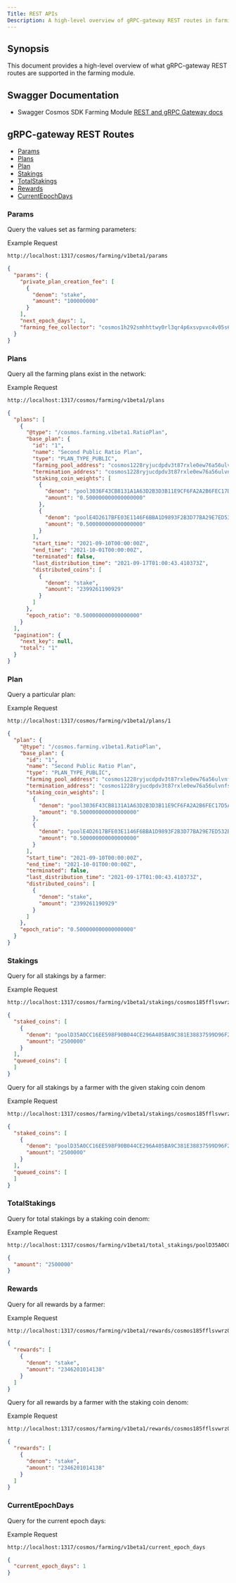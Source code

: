 ```yaml
---
Title: REST APIs
Description: A high-level overview of gRPC-gateway REST routes in farming module.
---
```


## Synopsis

This document provides a high-level overview of what gRPC-gateway REST routes are supported in the farming module.


## Swagger Documentation

- Swagger Cosmos SDK Farming Module [REST and gRPC Gateway docs](https://app.swaggerhub.com/apis-docs/gravity-devs/farming/1.0.0)

## gRPC-gateway REST Routes

- [Params](#Params)
- [Plans](#Plans)
- [Plan](#Plan)
- [Stakings](#Stakings)
- [TotalStakings](#TotalStakings)
- [Rewards](#Rewards)
- [CurrentEpochDays](#CurrentEpochDays)

### Params

Query the values set as farming parameters:

Example Request 

<!-- markdown-link-check-disable -->
```bash
http://localhost:1317/cosmos/farming/v1beta1/params
```


```json
{
  "params": {
    "private_plan_creation_fee": [
      {
        "denom": "stake",
        "amount": "100000000"
      }
    ],
    "next_epoch_days": 1,
    "farming_fee_collector": "cosmos1h292smhhttwy0rl3qr4p6xsvpvxc4v05s6rxtczwq3cs6qc462mqejwy8x"
  }
}
```

### Plans

Query all the farming plans exist in the network:


Example Request 

<!-- markdown-link-check-disable -->
```bash
http://localhost:1317/cosmos/farming/v1beta1/plans
```

```json
{
  "plans": [
    {
      "@type": "/cosmos.farming.v1beta1.RatioPlan",
      "base_plan": {
        "id": "1",
        "name": "Second Public Ratio Plan",
        "type": "PLAN_TYPE_PUBLIC",
        "farming_pool_address": "cosmos1228ryjucdpdv3t87rxle0ew76a56ulvnfst0hq0sscd3nafgjpqqkcxcky",
        "termination_address": "cosmos1228ryjucdpdv3t87rxle0ew76a56ulvnfst0hq0sscd3nafgjpqqkcxcky",
        "staking_coin_weights": [
          {
            "denom": "pool3036F43CB8131A1A63D2B3D3B11E9CF6FA2A2B6FEC17D5AD283C25C939614A8C",
            "amount": "0.500000000000000000"
          },
          {
            "denom": "poolE4D2617BFE03E1146F6BBA1D9893F2B3D77BA29E7ED532BB721A39FF1ECC1B07",
            "amount": "0.500000000000000000"
          }
        ],
        "start_time": "2021-09-10T00:00:00Z",
        "end_time": "2021-10-01T00:00:00Z",
        "terminated": false,
        "last_distribution_time": "2021-09-17T01:00:43.410373Z",
        "distributed_coins": [
          {
            "denom": "stake",
            "amount": "2399261190929"
          }
        ]
      },
      "epoch_ratio": "0.500000000000000000"
    }
  ],
  "pagination": {
    "next_key": null,
    "total": "1"
  }
}
```

### Plan

Query a particular plan:


Example Request 

<!-- markdown-link-check-disable -->
```bash
http://localhost:1317/cosmos/farming/v1beta1/plans/1
```

```json
{
  "plan": {
    "@type": "/cosmos.farming.v1beta1.RatioPlan",
    "base_plan": {
      "id": "1",
      "name": "Second Public Ratio Plan",
      "type": "PLAN_TYPE_PUBLIC",
      "farming_pool_address": "cosmos1228ryjucdpdv3t87rxle0ew76a56ulvnfst0hq0sscd3nafgjpqqkcxcky",
      "termination_address": "cosmos1228ryjucdpdv3t87rxle0ew76a56ulvnfst0hq0sscd3nafgjpqqkcxcky",
      "staking_coin_weights": [
        {
          "denom": "pool3036F43CB8131A1A63D2B3D3B11E9CF6FA2A2B6FEC17D5AD283C25C939614A8C",
          "amount": "0.500000000000000000"
        },
        {
          "denom": "poolE4D2617BFE03E1146F6BBA1D9893F2B3D77BA29E7ED532BB721A39FF1ECC1B07",
          "amount": "0.500000000000000000"
        }
      ],
      "start_time": "2021-09-10T00:00:00Z",
      "end_time": "2021-10-01T00:00:00Z",
      "terminated": false,
      "last_distribution_time": "2021-09-17T01:00:43.410373Z",
      "distributed_coins": [
        {
          "denom": "stake",
          "amount": "2399261190929"
        }
      ]
    },
    "epoch_ratio": "0.500000000000000000"
  }
}
```

### Stakings

Query for all stakings by a farmer: 


Example Request 

<!-- markdown-link-check-disable -->
```bash
http://localhost:1317/cosmos/farming/v1beta1/stakings/cosmos185fflsvwrz0cx46w6qada7mdy92m6kx4gqx0ny
```

```json
{
  "staked_coins": [
    {
      "denom": "poolD35A0CC16EE598F90B044CE296A405BA9C381E38837599D96F2F70C2F02A23A4",
      "amount": "2500000"
    }
  ],
  "queued_coins": [
  ]
}
```

Query for all stakings by a farmer with the given staking coin denom

Example Request 

<!-- markdown-link-check-disable -->
```bash
http://localhost:1317/cosmos/farming/v1beta1/stakings/cosmos185fflsvwrz0cx46w6qada7mdy92m6kx4gqx0ny?staking_coin_denom=poolD35A0CC16EE598F90B044CE296A405BA9C381E38837599D96F2F70C2F02A23A4 
```

```json
{
  "staked_coins": [
    {
      "denom": "poolD35A0CC16EE598F90B044CE296A405BA9C381E38837599D96F2F70C2F02A23A4",
      "amount": "2500000"
    }
  ],
  "queued_coins": [
  ]
}
```
### TotalStakings

Query for total stakings by a staking coin denom: 


Example Request 

<!-- markdown-link-check-disable -->
```bash
http://localhost:1317/cosmos/farming/v1beta1/total_stakings/poolD35A0CC16EE598F90B044CE296A405BA9C381E38837599D96F2F70C2F02A23A4 
```

```json
{
  "amount": "2500000"
}
```

### Rewards

Query for all rewards by a farmer:

Example Request 

<!-- markdown-link-check-disable -->
```bash
http://localhost:1317/cosmos/farming/v1beta1/rewards/cosmos185fflsvwrz0cx46w6qada7mdy92m6kx4gqx0ny
```

```json
{
  "rewards": [
    {
      "denom": "stake",
      "amount": "2346201014138"
    }
  ]
}
```


Query for all rewards by a farmer with the staking coin denom:

Example Request 

<!-- markdown-link-check-disable -->
```bash
http://localhost:1317/cosmos/farming/v1beta1/rewards/cosmos185fflsvwrz0cx46w6qada7mdy92m6kx4gqx0ny?staking_coin_denom=poolD35A0CC16EE598F90B044CE296A405BA9C381E38837599D96F2F70C2F02A23A4
```

```json
{
  "rewards": [
    {
      "denom": "stake",
      "amount": "2346201014138"
    }
  ]
}
```

### CurrentEpochDays

Query for the current epoch days:

Example Request 

<!-- markdown-link-check-disable -->
```bash
http://localhost:1317/cosmos/farming/v1beta1/current_epoch_days
```

```json
{
  "current_epoch_days": 1
}
```
